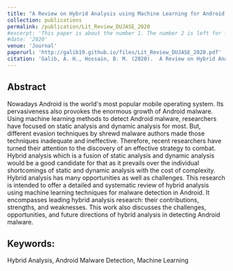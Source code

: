 ```yaml
---
title: "A Review on Hybrid Analysis using Machine Learning for Android Malware"
collection: publications
permalink: /publication/Lit_Review_DUJASE_2020
#excerpt: 'This paper is about the number 1. The number 2 is left for future work.'
#date: '2020'
venue: 'Journal'
paperurl: 'http://galib19.github.io/files/Lit_Review_DUJASE_2020.pdf'
citation: 'Galib, A. H., Hossain, B. M. (2020).  A Review on Hybrid Analysis using Machine Learning for Android Malware Detection. Dhaka University Journal of Applied Science Engineering (DUJASE), Volume 5(1 & 2).'
---
```

## Abstract 

Nowadays Android is the world's most popular mobile operating system. Its
pervasiveness also provokes the enormous growth of Android malware. Using machine
learning methods to detect Android malware, researchers have focused on static analysis
and dynamic analysis for most. But, different evasion techniques by shrewd malware
authors made those techniques inadequate and ineffective. Therefore, recent researchers
have turned their attention to the discovery of an effective strategy to combat. Hybrid
analysis which is a fusion of static analysis and dynamic analysis would be a good
candidate for that as it prevails over the individual shortcomings of static and dynamic
analysis with the cost of complexity. Hybrid analysis has many opportunities as well as
challenges. This research is intended to offer a detailed and systematic review of hybrid
analysis using machine learning techniques for malware detection in Android. It
encompasses leading hybrid analysis research: their contributions, strengths, and
weaknesses. This work also discusses the challenges, opportunities, and future directions
of hybrid analysis in detecting Android malware.


## Keywords: 

Hybrid Analysis, Android Malware Detection, Machine Learning
